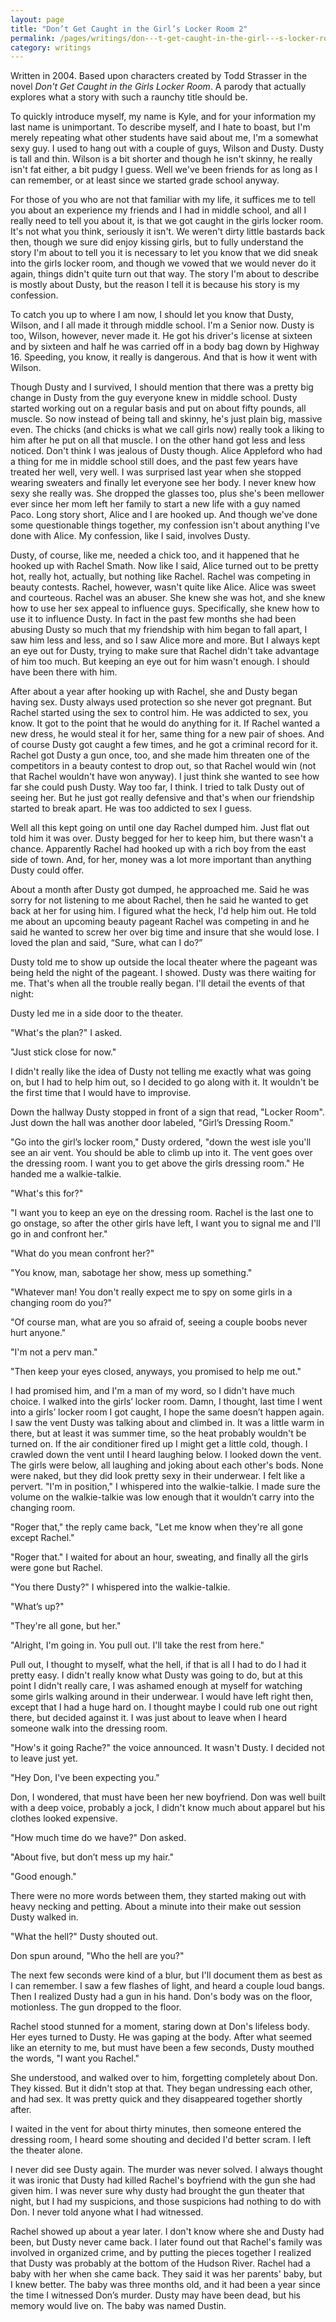 ```yaml
---
layout: page
title: "Don’t Get Caught in the Girl’s Locker Room 2"
permalink: /pages/writings/don---t-get-caught-in-the-girl---s-locker-room-2
category: writings
---
```

<!-- wp:paragraph {"textColor":"very-dark-gray","backgroundColor":"very-light-gray","fontSize":"small"} -->
<p class="has-text-color has-background has-small-font-size has-very-dark-gray-color has-very-light-gray-background-color">Written in 2004. Based upon characters created by Todd Strasser in the novel <em>Don't Get Caught in the Girls Locker Room</em>. A parody that actually explores what a story with such a raunchy title should be.</p>
<!-- /wp:paragraph -->

<!-- wp:paragraph -->
<p>To quickly introduce myself, my name is Kyle, and for your
information my last name is unimportant. To describe myself, and I hate to
boast, but I'm merely repeating what other students have said about me, I'm a
somewhat sexy guy. I used to hang out with a couple of guys, Wilson and Dusty.
Dusty is tall and thin. Wilson is a bit shorter and though he isn't skinny, he
really isn't fat either, a bit pudgy I guess. Well we've been friends for as
long as I can remember, or at least since we started grade school anyway.</p>
<!-- /wp:paragraph -->

<!-- wp:paragraph -->
<p>For those of you who are not that familiar with my life, it suffices
me to tell you about an experience my friends and I had in middle school, and
all I really need to tell you about it, is that we got caught in the girls
locker room. It's not what you think, seriously it isn't. We weren't dirty
little bastards back then, though we sure did enjoy kissing girls, but to fully
understand the story I'm about to tell you it is necessary to let you know that
we did sneak into the girls locker room, and though we vowed that we would
never do it again, things didn't quite turn out that way. The story I'm about
to describe is mostly about Dusty, but the reason I tell it is because his
story is my confession.</p>
<!-- /wp:paragraph -->

<!-- wp:paragraph -->
<p>To catch you up to where I am now, I should let you know
that Dusty, Wilson, and I all made it through middle school. I'm a Senior now.
Dusty is too, Wilson, however, never made it. He got his driver's license at sixteen
and by sixteen and half he was carried off in a body bag down by Highway 16. Speeding,
you know, it really is dangerous. And that is how it went with Wilson.</p>
<!-- /wp:paragraph -->

<!-- wp:paragraph -->
<p>Though Dusty and I survived, I should mention that there was
a pretty big change in Dusty from the guy everyone knew in middle school. Dusty
started working out on a regular basis and put on about fifty pounds, all
muscle. So now instead of being tall and skinny, he's just plain big, massive
even. The chicks (and chicks is what we call girls now) really took a liking to
him after he put on all that muscle. I on the other hand got less and less
noticed. Don't think I was jealous of Dusty though. Alice Appleford who had a
thing for me in middle school still does, and the past few years have treated
her well, very well. I was surprised last year when she stopped wearing
sweaters and finally let everyone see her body. I never knew how sexy she
really was. She dropped the glasses too, plus she's been mellower ever since
her mom left her family to start a new life with a guy named Paco. Long story
short, Alice and I are hooked up. And though we've done some questionable
things together, my confession isn't about anything I've done with Alice. My
confession, like I said, involves Dusty.</p>
<!-- /wp:paragraph -->

<!-- wp:paragraph -->
<p>Dusty, of course, like me, needed a chick too, and it
happened that he hooked up with Rachel Smath. Now like I said, Alice turned out
to be pretty hot, really hot, actually, but nothing like Rachel. Rachel was
competing in beauty contests. Rachel, however, wasn't quite like Alice. Alice
was sweet and courteous. Rachel was an abuser. She knew she was hot, and she
knew how to use her sex appeal to influence guys. Specifically, she knew how to
use it to influence Dusty. In fact in the past few months she had been abusing
Dusty so much that my friendship with him began to fall apart, I saw him less
and less, and so I saw Alice more and more. But I always kept an eye out for
Dusty, trying to make sure that Rachel didn't take advantage of him too much. But
keeping an eye out for him wasn't enough. I should have been there with him.</p>
<!-- /wp:paragraph -->

<!-- wp:paragraph -->
<p>After about a year after hooking up with Rachel, she and
Dusty began having sex. Dusty always used protection so she never got pregnant.
But Rachel started using the sex to control him. He was addicted to sex, you
know. It got to the point that he would do anything for it. If Rachel wanted a
new dress, he would steal it for her, same thing for a new pair of shoes. And
of course Dusty got caught a few times, and he got a criminal record for it. Rachel
got Dusty a gun once, too, and she made him threaten one of the competitors in
a beauty contest to drop out, so that Rachel would win (not that Rachel
wouldn't have won anyway). I just think she wanted to see how far she could
push Dusty. Way too far, I think. I tried to talk Dusty out of seeing her. But
he just got really defensive and that's when our friendship started to break
apart. He was too addicted to sex I guess.</p>
<!-- /wp:paragraph -->

<!-- wp:paragraph -->
<p>Well all this kept going on until one day Rachel dumped him.
Just flat out told him it was over. Dusty begged for her to keep him, but there
wasn't a chance. Apparently Rachel had hooked up with a rich boy from the east
side of town. And, for her, money was a lot more important than anything Dusty
could offer.</p>
<!-- /wp:paragraph -->

<!-- wp:paragraph -->
<p>About a month after Dusty got dumped, he approached me. Said
he was sorry for not listening to me about Rachel, then he said he wanted to
get back at her for using him. I figured what the heck, I'd help him out. He
told me about an upcoming beauty pageant Rachel was competing in and he said he
wanted to screw her over big time and insure that she would lose. I loved the
plan and said, “Sure, what can I do?” </p>
<!-- /wp:paragraph -->

<!-- wp:paragraph -->
<p>Dusty told me to show up outside the local theater where the
pageant was being held the night of the pageant. I showed. Dusty was there
waiting for me. That's when all the trouble really began. I'll detail the
events of that night:</p>
<!-- /wp:paragraph -->

<!-- wp:paragraph -->
<p>Dusty led me in a side door to the theater.</p>
<!-- /wp:paragraph -->

<!-- wp:paragraph -->
<p>"What's the plan?" I asked.</p>
<!-- /wp:paragraph -->

<!-- wp:paragraph -->
<p>"Just stick close for now."</p>
<!-- /wp:paragraph -->

<!-- wp:paragraph -->
<p>I didn't really like the idea of Dusty not telling me
exactly what was going on, but I had to help him out, so I decided to go along
with it. It wouldn't be the first time that I would have to improvise.</p>
<!-- /wp:paragraph -->

<!-- wp:paragraph -->
<p>Down the hallway Dusty stopped in front of a sign that read,
"Locker Room". Just down the hall was another door labeled, "Girl’s
Dressing Room."</p>
<!-- /wp:paragraph -->

<!-- wp:paragraph -->
<p>"Go into the girl’s locker room," Dusty ordered,
"down the west isle you'll see an air vent. You should be able to climb up
into it. The vent goes over the dressing room. I want you to get above the
girls dressing room." He handed me a walkie-talkie.</p>
<!-- /wp:paragraph -->

<!-- wp:paragraph -->
<p>"What's this for?"</p>
<!-- /wp:paragraph -->

<!-- wp:paragraph -->
<p>"I want you to keep an eye on the dressing room. Rachel
is the last one to go onstage, so after the other girls have left, I want you
to signal me and I'll go in and confront her."</p>
<!-- /wp:paragraph -->

<!-- wp:paragraph -->
<p>"What do you mean confront her?"</p>
<!-- /wp:paragraph -->

<!-- wp:paragraph -->
<p>"You know, man, sabotage her show, mess up
something."</p>
<!-- /wp:paragraph -->

<!-- wp:paragraph -->
<p>"Whatever man! You don't really expect me to spy on
some girls in a changing room do you?"</p>
<!-- /wp:paragraph -->

<!-- wp:paragraph -->
<p>"Of course man, what are you so afraid of, seeing a
couple boobs never hurt anyone."</p>
<!-- /wp:paragraph -->

<!-- wp:paragraph -->
<p>"I'm not a perv man."</p>
<!-- /wp:paragraph -->

<!-- wp:paragraph -->
<p>"Then keep your eyes closed, anyways, you promised to
help me out."</p>
<!-- /wp:paragraph -->

<!-- wp:paragraph -->
<p>I had promised him, and I'm a man of my word, so I didn't
have much choice. I walked into the girls’ locker room. Damn, I thought, last
time I went into a girls’ locker room I got caught, I hope the same doesn’t
happen again. I saw the vent Dusty was talking about and climbed in. It was a
little warm in there, but at least it was summer time, so the heat probably
wouldn't be turned on. If the air conditioner fired up I might get a little
cold, though. I crawled down the vent until I heard laughing below. I looked
down the vent. The girls were below, all laughing and joking about each other's
bods. None were naked, but they did look pretty sexy in their underwear. I felt
like a pervert. "I'm in position," I whispered into the
walkie-talkie. I made sure the volume on the walkie-talkie was low enough that
it wouldn’t carry into the changing room.</p>
<!-- /wp:paragraph -->

<!-- wp:paragraph -->
<p>"Roger that," the reply came back, "Let me
know when they're all gone except Rachel."</p>
<!-- /wp:paragraph -->

<!-- wp:paragraph -->
<p>"Roger that." I waited for about an hour,
sweating, and finally all the girls were gone but Rachel.</p>
<!-- /wp:paragraph -->

<!-- wp:paragraph -->
<p>"You there Dusty?" I whispered into the
walkie-talkie.</p>
<!-- /wp:paragraph -->

<!-- wp:paragraph -->
<p>"What’s up?"</p>
<!-- /wp:paragraph -->

<!-- wp:paragraph -->
<p>"They're all gone, but her."</p>
<!-- /wp:paragraph -->

<!-- wp:paragraph -->
<p>"Alright, I'm going in. You pull out. I'll take the
rest from here."</p>
<!-- /wp:paragraph -->

<!-- wp:paragraph -->
<p>Pull out, I thought to myself, what the hell, if that is all
I had to do I had it pretty easy. I didn't really know what Dusty was going to
do, but at this point I didn't really care, I was ashamed enough at myself for
watching some girls walking around in their underwear. I would have left right
then, except that I had a huge hard on. I thought maybe I could rub one out
right there, but decided against it. I was just about to leave when I heard
someone walk into the dressing room.</p>
<!-- /wp:paragraph -->

<!-- wp:paragraph -->
<p>"How's it going Rache?" the voice announced. It
wasn't Dusty. I decided not to leave just yet.</p>
<!-- /wp:paragraph -->

<!-- wp:paragraph -->
<p>"Hey Don, I've been expecting you."</p>
<!-- /wp:paragraph -->

<!-- wp:paragraph -->
<p>Don, I wondered, that must have been her new boyfriend. Don
was well built with a deep voice, probably a jock, I didn't know much about
apparel but his clothes looked expensive.</p>
<!-- /wp:paragraph -->

<!-- wp:paragraph -->
<p>"How much time do we have?" Don asked.</p>
<!-- /wp:paragraph -->

<!-- wp:paragraph -->
<p>"About five, but don’t mess up my hair."</p>
<!-- /wp:paragraph -->

<!-- wp:paragraph -->
<p>"Good enough."</p>
<!-- /wp:paragraph -->

<!-- wp:paragraph -->
<p>There were no more words between them, they started making
out with heavy necking and petting. About a minute into their make out session
Dusty walked in.</p>
<!-- /wp:paragraph -->

<!-- wp:paragraph -->
<p>"What the hell?" Dusty shouted out.</p>
<!-- /wp:paragraph -->

<!-- wp:paragraph -->
<p>Don spun around, "Who the hell are you?"</p>
<!-- /wp:paragraph -->

<!-- wp:paragraph -->
<p>The next few seconds were kind of a blur, but I'll document
them as best as I can remember. I saw a few flashes of light, and heard a
couple loud bangs. Then I realized Dusty had a gun in his hand. Don's body was
on the floor, motionless. The gun dropped to the floor.</p>
<!-- /wp:paragraph -->

<!-- wp:paragraph -->
<p>Rachel stood stunned for a moment, staring down at Don's
lifeless body. Her eyes turned to Dusty. He was gaping at the body. After what seemed
like an eternity to me, but must have been a few seconds, Dusty mouthed the
words, "I want you Rachel."</p>
<!-- /wp:paragraph -->

<!-- wp:paragraph -->
<p>She understood, and walked over to him, forgetting
completely about Don. They kissed. But it didn't stop at that. They began
undressing each other, and had sex. It was pretty quick and they disappeared
together shortly after.</p>
<!-- /wp:paragraph -->

<!-- wp:paragraph -->
<p>I waited in the vent for about thirty minutes, then someone
entered the dressing room, I heard some shouting and decided I'd better scram. I
left the theater alone.</p>
<!-- /wp:paragraph -->

<!-- wp:paragraph -->
<p>I never did see Dusty again. The murder was never solved. I
always thought it was ironic that Dusty had killed Rachel's boyfriend with the
gun she had given him. I was never sure why dusty had brought the gun theater
that night, but I had my suspicions, and those suspicions had nothing to do
with Don. I never told anyone what I had witnessed.</p>
<!-- /wp:paragraph -->

<!-- wp:paragraph -->
<p>Rachel showed up about a year later. I don't know where she
and Dusty had been, but Dusty never came back. I later found out that Rachel's
family was involved in organized crime, and by putting the pieces together I
realized that Dusty was probably at the bottom of the Hudson River. Rachel had
a baby with her when she came back. They said it was her parents' baby, but I
knew better. The baby was three months old, and it had been a year since the
time I witnessed Don’s murder. Dusty may have been dead, but his memory would
live on. The baby was named Dustin.</p>
<!-- /wp:paragraph -->

